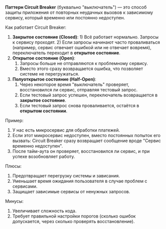 **Паттерн Circuit Breaker** (буквально "выключатель") — это способ защиты приложения от повторных неудачных вызовов к зависимому сервису, который временно или постоянно недоступен.

Как работает Circuit Breaker:
1. **Закрытое состояние (Closed)**:
	   1) Всё работает нормально. Запросы к сервису проходят.
	   2) Если запросы начинают часто проваливаться (например, сервис отвечает ошибкой или не отвечает вовремя), переключатель переходит в **открытое состояние**.
2. **Открытое состояние (Open)**:
	1) Запросы больше не отправляются к проблемному сервису.
	2) Вместо этого сразу возвращается ошибка, что позволяет системе не перегружаться.
3. **Полуоткрытое состояние (Half-Open)**:
	1) Через некоторое время "выключатель" проверяет, восстановился ли сервис, отправляя тестовый запрос.
	2) Если тестовый запрос успешен, переключатель возвращается в **закрытое состояние**.
	3) Если тестовый запрос снова проваливается, остаётся в **открытом состоянии**.

Пример:
1. У нас есть микросервис для обработки платежей.
2. Если этот микросервис недоступен, вместо постоянных попыток его вызвать: Circuit Breaker сразу возвращает сообщение вроде "Сервис временно недоступен".
3. После тайм-аута он проверяет, восстановился ли сервис, и при успехе возобновляет работу.

Плюсы:
1. Предотвращает перегрузку системы и зависания.
2. Уменьшает время ожидания пользователя в случае проблем с сервисами.
3. Защищает зависимые сервисы от ненужных запросов.

Минусы:
1. Увеличивает сложность кода.
2. Требует правильной настройки порогов (сколько ошибок допускается, через сколько проверять восстановление).